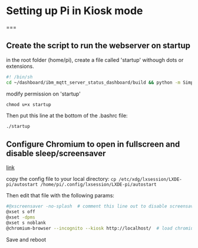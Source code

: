 # Setting up Pi in Kiosk mode
===

## Create the script to run the webserver on startup
in the root folder (home/pi), create a file called 'startup' withough dots or extensions.

```bash 
#! /bin/sh
cd ~/dashboard/ibm_mqtt_server_status_dashboard/build && python -m SimpleHTTPServer 8000 &
```

modify permission on 'startup'

`chmod u+x startup`

Then put this line at the bottom of the .bashrc file:

`./startup`

## Configure Chromium to open in fullscreen and disable sleep/screensaver
[link](https://raspberrypi.stackexchange.com/questions/40631/setting-up-a-kiosk-with-chromium)

copy the config file to your local directory:
`cp /etc/xdg/lxsession/LXDE-pi/autostart /home/pi/.config/lxsession/LXDE-pi/autostart`

Then edit that file with the following params:
```bash
#@xscreensaver -no-splash  # comment this line out to disable screensaver
@xset s off
@xset -dpms
@xset s noblank
@chromium-browser --incognito --kiosk http://localhost/  # load chromium after boot and point to the localhost webserver in full screen mode
```

Save and reboot
